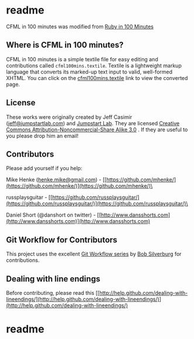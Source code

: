 # readme

CFML in 100 minutes was modified from [Ruby in 100
Minutes](http://jumpstartlab.com/resources/ruby-jumpstart/ruby/)

## Where is CFML in 100 minutes?

CFML in 100 minutes is a simple textile file for easy editing and
contributions called `cfml100mins.textile`. Textile is a lightweight
markup language that converts its marked-up text input to valid,
well-formed XHTML. You can click on the
[cfml100mins.textile](https://github.com/mhenke/CFML-in-100-minutes/blob/master/cfml100mins.textile)
link to view the converted page.

## License

These works were originally created by Jeff Casimir
([jeff@jumpstartlab.com](mailto:jeff@jumpstartlab.com)) and [Jumpstart
Lab](http://jumpstartlab.com). They are licensed [Creative Commons
Attribution-Noncommercial-Share Alike
3.0](http://creativecommons.org/licenses/by-nc-sa/3.0/us/) . If they are
useful to you please drop him an email!

## Contributors

Please add yourself if you help:

Mike Henke ([henke.mike@gmail.com](mailto:henke.mike@gmail.com)) -
[[https://github.com/mhenke/](https://github.com/mhenke/)](https://github.com/mhenke/)\

russplaysguitar -
[[https://github.com/russplaysguitar/](https://github.com/russplaysguitar/)](https://github.com/russplaysguitar/)\

Daniel Short (@danshort on twitter) -
[[http://www.dansshorts.com](http://www.dansshorts.com)](http://www.dansshorts.com)

## Git Workflow for Contributors

This project uses the excellent [Git Workflow
series](http://www.silverwareconsulting.com/index.cfm/Git-Workflow) by
[Bob Silverburg](https://github.com/bobsilverberg/) for contributions.

## Dealing with line endings

Before contributing, please read this
[[http://help.github.com/dealing-with-lineendings/](http://help.github.com/dealing-with-lineendings/)](http://help.github.com/dealing-with-lineendings/)
# readme